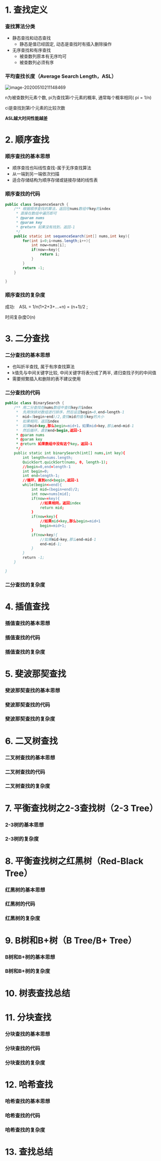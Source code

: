 # 1. 查找定义

### 查找算法分类

- 静态查找和动态查找
  - 静态是值已经固定, 动态是查找时有插入删除操作
- 无序查找和有序查找
  - 被查数列原本有无序均可
  - 被查数列必须有序



### 平均查找长度（Average Search Length，ASL）

![image-20200510211148469](assets/查找算法.assets/image-20200510211148469.png)

n为被查数列元素个数, pi为查找第i个元素的概率, 通常每个概率相同( pi = 1/n)

ci是查找到第i个元素的比较次数

**ASL越大时间性能越差**



# 2. 顺序查找

### 顺序查找的基本思想

- 顺序查找也叫线性查找-属于无序查找算法
- 从一端到另一端依次扫描
- 适合存储结构为顺序存储或链接存储的线性表



### 顺序查找的代码

```java
public class SequenceSearch {	
	/** 根据顺序查找的算法，返回在nums数组中key的index
	 * 直接在数组中遍历即可
	 * @param nums
	 * @param key
	 * @return 如果没有找到，返回-1
	 */
	public static int sequenceSearch(int[] nums,int key){
		for(int i=0;i<nums.length;i++){
			int now=nums[i];
			if(now==key){
				return i;
			}
		}	
		return -1;
	}
 
}
```



### 顺序查找的复杂度

成功:　ASL = 1/n(1+2+3+…+n) = (n+1)/2 ;

时间复杂度O(n)



# 3. 二分查找

### 二分查找的基本思想

- 也叫折半查找, 属于有序查找算法
- k值先与中间关键字比较, 中间关键字将表分成了两半, 递归查找子列的中间值
- 需要频繁插入和删除的表不建议使用



### 二分查找的代码

```java
public class BinarySearch {
	/** 用二分查找在nums数组中查找key的index
	 *  先用快排对数组进行排序，然后设定begin=0,end=length-1
	 * 	mid=(begin+end)/2,查找mid的值与key的大小
	 * 	如果相同，返回index
	 * 	如果mid<key,那么begin=mid+1，如果mid>key,那么end=mid-1
	 * 	然后循环，直到end<begin,返回-1
	 * @param nums
	 * @param key
	 * @return 如果数组中没有这个key，返回-1
	 */
	public static int binarySearch(int[] nums,int key){
		int length=nums.length;
		QuickSort.quickSort(nums, 0, length-1);
		//begin=0,end=length-1
		int begin=0;
		int end=length-1;
		//循环，直到end<begin,返回-1
		while(begin<=end){
			int mid=(begin+end)/2;
			int now=nums[mid];
			if(now==key){
				//如果相同，返回index
				return mid;
			}
			if(now<key){
				//如果mid<key,那么begin=mid+1
				begin=mid+1;
			}
			if(now>key){
				//如果mid>key,那么end=mid-1
				end=mid-1;
			}			
		}				
		return -1;
	}
 
}
```





### 二分查找的复杂度





# 4. 插值查找

### 插值查找的基本思想





### 插值查找的代码







### 插值查找的复杂度





# 5. 斐波那契查找

### 斐波那契查找的基本思想





### 斐波那契查找的代码





### 斐波那契查找的复杂度





# 6. 二叉树查找

### 二叉树查找的基本思想





### 二叉树查找的代码





### 二叉树查找的复杂度





# 7. 平衡查找树之2-3查找树（2-3 Tree）

### 2-3树的基本思想





### 2-3树的复杂度





# 8. 平衡查找树之红黑树（Red-Black Tree）

### 红黑树的基本思想





### 红黑树的代码





### 红黑树的复杂度





# 9. B树和B+树（B Tree/B+ Tree）

### B树和B+树的基本思想





### B树和B+树的复杂度





# 10. 树表查找总结





# 11. 分块查找

### 分块查找的基本思想





### 分块查找的代码





### 分块查找的复杂度





# 12. 哈希查找

### 哈希查找的基本思想





### 哈希查找的代码





### 哈希查找的复杂度





# 13. 查找总结







